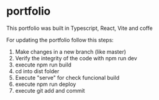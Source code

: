 # portfolio

This portfolio was built in Typescript, React, Vite and coffe

For updating the portfolio follow this steps:

1. Make changes in a new branch (like master)
2. Verify the integrity of the code with npm run dev
3. execute npm run build
4. cd into dist folder
5. Execute "serve" for check funcional build
6. execute npm run deploy
7. execute git add and commit
